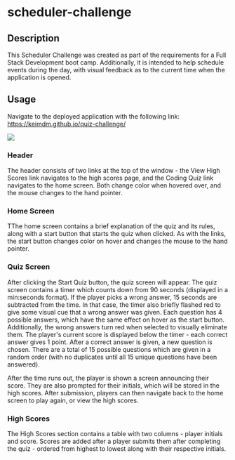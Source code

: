 # scheduler-challenge

## Description

This Scheduler Challenge was created as part of the requirements for a Full Stack Development boot camp. Additionally, it is intended to help schedule events during the day, with visual feedback as to the current time when the application is opened.

## Usage

Navigate to the deployed application with the following link:
https://keimdm.github.io/quiz-challenge/

![](./assets/images/screenshot.png)

### Header
The header consists of two links at the top of the window - the View High Scores link navigates to the high scores page, and the Coding Quiz link navigates to the home screen. Both change color when hovered over, and the mouse changes to the hand pointer.

### Home Screen
TThe home screen contains a brief explanation of the quiz and its rules, along with a start button that starts the quiz when clicked. As with the links, the start button changes color on hover and changes the mouse to the hand pointer.

### Quiz Screen
After clicking the Start Quiz button, the quiz screen will appear. The quiz screen contains a timer which counts down from 90 seconds (displayed in a min:seconds format). If the player picks a wrong answer, 15 seconds are subtracted from the time. In that case, the timer also briefly flashed red to give some visual cue that a wrong answer was given. Each question has 4 possible answers, which have the same effect on hover as the start button. Additionally, the wrong answers turn red when selected to visually eliminate them. The player's current score is displayed below the timer - each correct answer gives 1 point. After a correct answer is given, a new question is chosen. There are a total of 15 possible questions which are given in a random order (with no duplicates until all 15 unique questions have been answered).

After the time runs out, the player is shown a screen announcing their score. They are also prompted for their initials, which will be stored in the high scores. After submission, players can then navigate back to the home screen to play again, or view the high scores.

### High Scores
The High Scores section contains a table with two columns - player initials and score. Scores are added after a player submits them after completing the quiz - ordered from highest to lowest along with their respective initials.